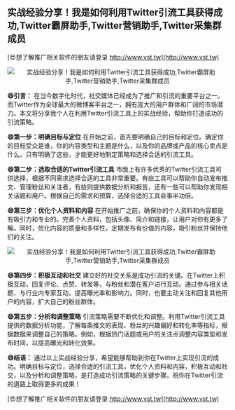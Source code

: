 ## **实战经验分享！我是如何利用Twitter引流工具获得成功,Twitter霸屏助手,Twitter营销助手,Twitter采集群成员**

[😍想了解推广相关软件的朋友请登录 http://www.vst.tw](http://www.vst.tw)

 <center><img src="https://vst.tw/MP4/tuiguang/png/4.png" alt="实战经验分享！我是如何利用Twitter引流工具获得成功,Twitter霸屏助手,Twitter营销助手,Twitter采集群成员"></center>

**😄引言：**
在当今数字化时代，社交媒体已经成为了推广和引流的重要平台之一。而Twitter作为全球最大的微博客平台之一，拥有庞大的用户群体和广阔的市场潜力。本文将分享我个人在利用Twitter引流工具上的实战经验，帮助你打造成功的引流策略。

**😄第一步：明确目标与定位**
在开始之前，首先要明确自己的目标和定位。确定你的目标受众是谁，你的内容类型和主题是什么，以及你的品牌或产品的核心卖点是什么。只有明确了这些，才能更好地制定策略和选择合适的引流工具。

**😄第二步：选取合适的Twitter引流工具**
市面上有许多优秀的Twitter引流工具可供选择，根据不同需求选择合适的工具非常重要。有些工具可以帮助你自动发布推文、管理粉丝和关注者，有些则提供数据分析和报告，还有一些可以帮助你发现相关话题和用户。根据自己的需求和预算，选择合适的工具会事半功倍。

**😄第三步：优化个人资料和内容**
在开始推广之前，确保你的个人资料和内容都是有吸引力和专业的。完善个人资料，包括头像、简介和链接，让用户对你有更多了解。同时，优化内容的质量和多样性，定期发布有价值的内容，吸引粉丝并保持他们的关注。

 <center><img src="https://vst.tw/MP4/tuiguang/png/6.png" alt="实战经验分享！我是如何利用Twitter引流工具获得成功,Twitter霸屏助手,Twitter营销助手,Twitter采集群成员"></center>

**😄第四步：积极互动和社交**
建立好的社交关系是成功引流的关键。在Twitter上积极互动，回复评论、点赞、转发等，与粉丝和潜在客户进行互动。通过参与相关话题、与行业内专家互动，提高曝光率和影响力。同时，也要主动关注和回复其他用户的内容，扩大自己的粉丝群体。

**😄第五步：分析和调整策略**
引流策略需要不断优化和调整。利用Twitter引流工具提供的数据分析功能，了解每条推文的表现、粉丝的兴趣偏好和转化率等指标，根据数据来调整自己的策略。例如，根据热门话题或用户的关注点调整内容类型和发布时间，以提高曝光和转化效果。

**😄结语：**
通过以上实战经验分享，希望能够帮助到你在Twitter上实现引流的成功。明确目标与定位，选择合适的引流工具，优化个人资料和内容，积极互动和社交，以及分析和调整策略，是打造成功引流策略的关键步骤。祝你在Twitter引流的道路上取得更多的成果！

[😍想了解推广相关软件的朋友请登录 http://www.vst.tw](http://www.vst.tw)




